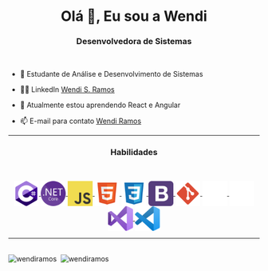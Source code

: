 <h1 align="center">Olá 👋, Eu sou a Wendi</h1>
<h3 align="center">Desenvolvedora de Sistemas</h3>
<br/>

- 📝 Estudante de Análise e Desenvolvimento de Sistemas

- 👨‍💻 LinkedIn <a href="https://www.linkedin.com/in/wendi-s-ramos/" target="_blank">Wendi S. Ramos</a>

- 🔭 Atualmente estou aprendendo React e Angular

- 📫 E-mail para contato <a href = "mailto: wendiramos12@gmail.com">Wendi Ramos</a>

<!-- - 🌍 Site Pessoal <a href="https://wendiramos.github.io/" target="_blank">Wendi Ramos</a>-->
<hr/> 
<h3 align="center">Habilidades</h3>
<br/>
<p align="center">
<a href="#">
    <img align="center" src="assets/c-sharp.svg" title="C#" width="50" height="50"/>
</a>
<a href="#">
    <img align="center" src="assets/dotnet.svg" title=".Net" width="50" height="50"/>
</a>
<a href="#">
    <img align="center" src="assets/js.svg" title="JS" width="50" height="50"/>
</a>
<a href="#">
    <img align="center" src="assets/html.svg" title="HTML" width="50" height="50"/>
</a>
<a href="#">
    <img align="center" src="assets/css.svg" title="CSS" width="50" height="50"/>
</a>
<a href="#">
    <img align="center" src="assets/bootstrap.svg" title="Bootstrap" width="50" height="50"/>
</a>
<a href="#">
    <img align="center" src="assets/git.svg" title="Git" width="50" height="50"/>
</a>
<a href="#">
    <img align="center" src="assets/mysql.svg" title="MySql" width="50" height="50"/>
</a>
<a href="#">
    <img align="center" src="assets/sqlserver.svg" title="SqlServer" width="50" height="50"/>
</a>
<a href="#">
    <img align="center" src="assets/visual-studio.svg" title="Visual Studio" width="50" height="50"/>
</a>
<a href="#">
    <img align="center" src="assets/visual-studio-code.svg" title="VS Code" width="50" height="50"/>
</a>
</p>
<hr/>
<br/>
<img align="center" height="180em" width="400m" src="https://github-readme-stats.vercel.app/api/top-langs?username=wendiramos&show_icons=true&locale=en&layout=compact&theme=dracula" alt="wendiramos" /> 
&nbsp;<img align="center" height="180em" width="515em" src="https://github-readme-stats.vercel.app/api?username=wendiramos&show_icons=true&locale=en&hide=issues&theme=dracula" alt="wendiramos" />
